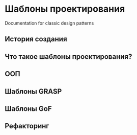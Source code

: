 # Шаблоны проектирования

Documentation for classic design patterns

## История создания

## Что такое шаблоны проектирования?

## ООП

## Шаблоны GRASP

## Шаблоны GoF

## Рефакторинг
